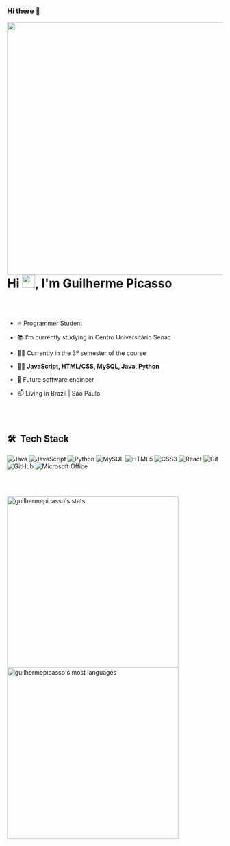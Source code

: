 ### Hi there 👋

<img align="right" height="590em" src="https://raw.githubusercontent.com/gist/guilhermepicasso/19cc219d85417c5e91bf56649ddf5d3c/raw/a8b05883fa88c0fcdf5c485c4e7f4cda0a6bba94/profileCard.svg"/>
<h1 align="left">Hi <img src="https://raw.githubusercontent.com/kaueMarques/kaueMarques/master/hi.gif" height="30px">, I'm Guilherme Picasso</h1>

<br><br>

- 🔥 Programmer Student  

- 📚 I’m currently studying in Centro Universitário Senac

- 👨‍🎓 Currently in the 3º semester of the course 

<!-- ▶️ -->

- 👨‍💻 **JavaScript, HTML/CSS, MySQL, Java, Python**

- 🌟 Future software engineer

- 📫 Living in Brazil | São Paulo

<br><br>

## 🛠 &nbsp;Tech Stack

![Java](https://img.shields.io/badge/java-%23ED8B00.svg?style=for-the-badge&logo=openjdk&logoColor=white)
![JavaScript](https://img.shields.io/badge/javascript-%23323330.svg?style=for-the-badge&logo=javascript&logoColor=%23F7DF1E)
![Python](https://img.shields.io/badge/python-3670A0?style=for-the-badge&logo=python&logoColor=ffdd54)
![MySQL](https://img.shields.io/badge/mysql-%2300f.svg?style=for-the-badge&logo=mysql&logoColor=white)
![HTML5](https://img.shields.io/badge/html5-%23E34F26.svg?style=for-the-badge&logo=html5&logoColor=white)
![CSS3](https://img.shields.io/badge/css3-%231572B6.svg?style=for-the-badge&logo=css3&logoColor=white)
![React](https://img.shields.io/badge/react-%2320232a.svg?style=for-the-badge&logo=react&logoColor=%2361DAFB)
![Git](https://img.shields.io/badge/git-%23F05033.svg?style=for-the-badge&logo=git&logoColor=white)
![GitHub](https://img.shields.io/badge/github-%23121011.svg?style=for-the-badge&logo=github&logoColor=white)
![Microsoft Office](https://img.shields.io/badge/Microsoft_Office-D83B01?style=for-the-badge&logo=microsoft-office&logoColor=white)

<br><br>

<p align="left">
<img width="400em" src="https://github-readme-stats.vercel.app/api?username=guilhermepicasso&show_icons=true&theme=vision-friendly-dark&include_all_commits=true" alt="guilhermepicasso's stats"/>
<img width="400em" src="https://github-readme-stats.vercel.app/api/top-langs/?username=guilhermepicasso&layout=compact&theme=vision-friendly-dark" alt="guilhermepicasso's most languages"/>
</p>


<!--
**guilhermepicasso/guilhermepicasso** is a ✨ _special_ ✨ repository because its `README.md` (this file) appears on your GitHub profile.
-->
